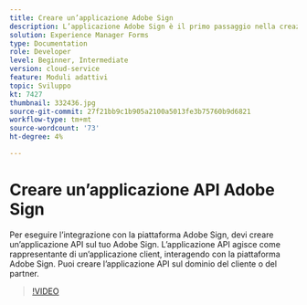 ```yaml
---
title: Creare un’applicazione Adobe Sign
description: L’applicazione Adobe Sign è il primo passaggio nella creazione dell’integrazione tra AEM Forms e Adobe Sign.
solution: Experience Manager Forms
type: Documentation
role: Developer
level: Beginner, Intermediate
version: cloud-service
feature: Moduli adattivi
topic: Sviluppo
kt: 7427
thumbnail: 332436.jpg
source-git-commit: 27f21bb9c1b905a2100a5013fe3b75760b9d6821
workflow-type: tm+mt
source-wordcount: '73'
ht-degree: 4%

---
```



# Creare un’applicazione API Adobe Sign

Per eseguire l’integrazione con la piattaforma Adobe Sign, devi creare un’applicazione API sul tuo Adobe Sign. L’applicazione API agisce come rappresentante di un’applicazione client, interagendo con la piattaforma Adobe Sign. Puoi creare l’applicazione API sul dominio del cliente o del partner.

>[!VIDEO](https://video.tv.adobe.com/v/332436?quality=12&learn=on)

